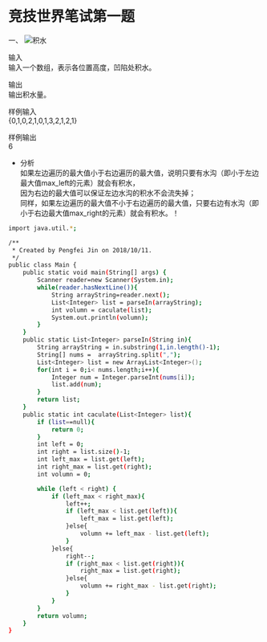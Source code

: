 # 竞技世界笔试第一题  
一、
![积水](http://s7.sinaimg.cn/mw690/001am6iAzy7jESYCd4a86&690)

输入  
输入一个数组，表示各位置高度，凹陷处积水。  

输出    
输出积水量。  

样例输入  
{0,1,0,2,1,0,1,3,2,1,2,1}

样例输出  
6

* 分析   
如果左边遍历的最大值小于右边遍历的最大值，说明只要有水沟（即小于左边最大值max_left的元素）就会有积水，  
因为右边的最大值可以保证左边水沟的积水不会流失掉；  
同样，如果左边遍历的最大值不小于右边遍历的最大值，只要右边有水沟（即小于右边最大值max_right的元素）就会有积水。！  
```sh  
import java.util.*;

/**
 * Created by Pengfei Jin on 2018/10/11.
 */
public class Main {
	public static void main(String[] args) {
		Scanner reader=new Scanner(System.in);
		while(reader.hasNextLine()){
			String arrayString=reader.next();
			List<Integer> list = parseIn(arrayString); 
			int volumn = caculate(list);
			System.out.println(volumn);
		}
	}
	public static List<Integer> parseIn(String in){
		String arrayString = in.substring(1,in.length()-1);
		String[] nums =  arrayString.split(",");
		List<Integer> list = new ArrayList<Integer>();
		for(int i = 0;i< nums.length;i++){
			Integer num = Integer.parseInt(nums[i]);
			list.add(num);
		}
		return list;
	}
	public static int caculate(List<Integer> list){
		if (list==null){
		    return 0;
		}
		int left = 0;
		int right = list.size()-1;
		int left_max = list.get(left);
		int right_max = list.get(right);
		int volumn = 0;

		while (left < right) {
			if (left_max < right_max){
			    left++;
			    if (left_max < list.get(left)){
					left_max = list.get(left);
			    }else{
			    	volumn += left_max - list.get(left);
				}
			}else{
				right--;
				if (right_max < list.get(right)){
					right_max = list.get(right);
				}else{
					volumn += right_max - list.get(right);
				}
			}
		}
		return volumn;
	}
}
```

